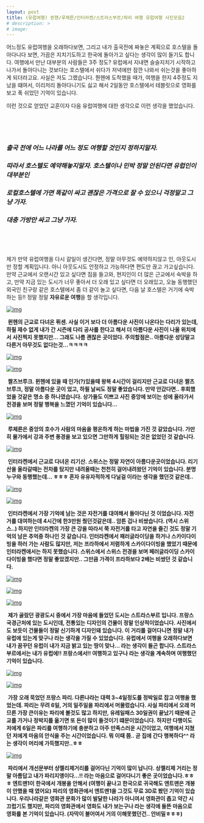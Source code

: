 ```yaml
---
layout: post
title: (유럽여행) 뮌헨/루체른/인터라켄/스트라스부르/파리 여행 유럽여행 사진모음2
# description: >
# image: 
---
```


  어느정도 유럽여행을 오래하다보면, 그리고 내가 출국전에 짜놓은 계획으로 호스텔을 돌아다니다 보면, 가끔은 지치기도하고 한국에 돌아가고 싶다는 생각이 많이 들기도 합니다. 여행에서 만난 대부분의 사람들은 3주 정도? 유럽에서 지내면 슬슬지치기 시작하고 나가서 돌아다니는 것보다는 호스텔에서 쉬다가 저녁에만 잠깐 나와서 쉬는것을 좋아하게 되더라고요. 사실은 저도 그랬습니다. 뭔헨에 도착했을 때가, 여행을 한지 4주정도 지났을 떄여서, 이리저리 돌아다니기도 싫고 해서 2일동안 호스텔에서 테블릿으로 영화를 보고 푹 쉬었던 기억이 있습니다. 

  이런 것으로 얻었던 교훈이자 다음 유럽여행에 대한 생각으로 이런 생각을 했었습니다. 

<br>
<br>
<br>

### ***출국 전에 어느 나라를 어느 정도 여행할 것인지 정하지말자.*** 

### ***따라서 호스텔도 예약해놓지말자. 호스텔이나 민박 정말 안된다면 유럽인이 대부분인***

### ***로컬호스텔에 가면 똑같이 싸고 괜찮은 가격으로 잘 수 있으니 걱정말고 그냥 가자.***

### ***대충 가방만 싸고 그냥 가자.***

<br>
<br>
<br>

  제가 만약 유럽여행을 다시 갈일이 생긴다면, 정말 아무것도 예약하지않고 인, 아웃도시만 정할 계획입니다. 아니 아웃도시도 안정하고 가능하다면 편도만 끊고 가고싶습니다. 만약 근교에서 오랜시간 있고 싶다면 짐을 들고와, 현지인이 더 많은 근교에서 숙박을 하고, 만약 지금 있는 도시가 너무 좋아서 더 오래 있고 싶다면 더 오래있고, 오늘 동행했던 외국인 친구랑 같은 호스텔에서 좀 더 같이 놀고 싶다면, 다음 날 호스텔은 거기에 숙박하는 등!! 정말 정말 **자유로운 여행**을 할 생각입니다. 

 

[![img](https://postfiles.pstatic.net/MjAxOTAyMjJfMTIw/MDAxNTUwODIwMTAwOTYy.ZSRaBVcIGQtIaC6_ppnW1HZDd__v5VgU4wotcO59fagg.8baqz435Gue9-TpIBkC9mn5H88fYHAhak83Yn9zvpKAg.JPEG.sb020518/DSC04842.JPG?type=w773)](https://blog.naver.com/PostView.nhn?blogId=sb020518&logNo=221472283845&categoryNo=7&parentCategoryNo=0&viewDate=&currentPage=1&postListTopCurrentPage=1&from=postList&userTopListOpen=true&userTopListCount=5&userTopListManageOpen=false&userTopListCurrentPage=1#)

​    **뮌헨의 근교로 다녀온 퓌센. 사실 이거 보다 더 아름다운 사진이 나온다는 다리가 있는데, 하필 재수 없게 내가 간 시즌에 다리 공사를 한다고 해서 더 아름다운 사진이 나올 위치에서 사진찍지 못했지만... 그래도 나름 괜찮은 곳이었다. 주의할점은.. 아름다운 성당말고 다른거 아무것도 없다는것...ㅋㅋㅋㅋ**

[![img](https://postfiles.pstatic.net/MjAxOTAyMjJfMjA1/MDAxNTUwODIwMjcwMTI2.vyFBcUxHP9dJ0WSqhNhs9X22r3d931xDW513JvzdFN8g.41bvN1pb4ixKlwq8v9hIm6r0oHE1l6JPrMwJK2qouBkg.JPEG.sb020518/DSC04948.JPG?type=w773)](https://blog.naver.com/PostView.nhn?blogId=sb020518&logNo=221472283845&categoryNo=7&parentCategoryNo=0&viewDate=&currentPage=1&postListTopCurrentPage=1&from=postList&userTopListOpen=true&userTopListCount=5&userTopListManageOpen=false&userTopListCurrentPage=1#)

[![img](https://postfiles.pstatic.net/MjAxOTAyMjJfMTMw/MDAxNTUwODIwMjcyNjkz.ddyfDQBs_uJh2-d_alZN54kr7xGFUUjJn5JPbMlzA0og.qETEGjQpnIC7XwLLN4WvPqK1t3cBIgELtmhVJbLnKSgg.JPEG.sb020518/DSC05147.JPG?type=w773)](https://blog.naver.com/PostView.nhn?blogId=sb020518&logNo=221472283845&categoryNo=7&parentCategoryNo=0&viewDate=&currentPage=1&postListTopCurrentPage=1&from=postList&userTopListOpen=true&userTopListCount=5&userTopListManageOpen=false&userTopListCurrentPage=1#)

​    **짤츠브루크. 뮌헨에 있을 때 인가(?)있을때 왕복 4시간이 걸리지만 근교로 다녀온 짤츠브루크, 정말 아름다운 곳이 었고, 하필 날씨도 정말 좋았습니다. 만약 안갔다면.. 후회했었을 것같은 명소 중 하나였습니다. 상가들도 이쁘고 사진 중앙에 보이는 성에 올라가서 전경을 보며 정말 행복을 느꼈던 기억이 있습니다...**

[![img](https://postfiles.pstatic.net/MjAxOTAyMjJfMjU3/MDAxNTUwODIwNDcwNzc2.nVqYm9VAb0pmN6_U5axr1DuT8TefVG0FDEwYAIHEInog.6vYFpuxfCfGGNOBgL2sbZI5lmvf9UNfniR6PpybCa0Eg.JPEG.sb020518/DSC05256.JPG?type=w773)](https://blog.naver.com/PostView.nhn?blogId=sb020518&logNo=221472283845&categoryNo=7&parentCategoryNo=0&viewDate=&currentPage=1&postListTopCurrentPage=1&from=postList&userTopListOpen=true&userTopListCount=5&userTopListManageOpen=false&userTopListCurrentPage=1#)

​    **루체른은 중앙의 호수가 사람의 마음을 평온하게 하는 마법을 가진 것 같았습니다. 가만히 물가에서 강과 주변 풍경을 보고 있으면 그만하게 힐링되는 것은 없었던 것 같습니다.**

[![img](https://postfiles.pstatic.net/MjAxOTAyMjJfMjEz/MDAxNTUwODIwNDc3ODc3.7SLK5IHqWJMfjRea8GO5p9KEb7sy5vr0yGuDXYE4-DQg.u2Y-TEkyTisXsI1Qsz7RRvCrYSDhc9PPriZ0rj8kzgEg.JPEG.sb020518/DSC05451.JPG?type=w773)](https://blog.naver.com/PostView.nhn?blogId=sb020518&logNo=221472283845&categoryNo=7&parentCategoryNo=0&viewDate=&currentPage=1&postListTopCurrentPage=1&from=postList&userTopListOpen=true&userTopListCount=5&userTopListManageOpen=false&userTopListCurrentPage=1#)

​    **인터라켄에서 근교로 다녀온 리기산. 스위스는 정말 자연이 아름다운곳이었습니다. 리기산을 올라갈때는 전차를 탔지만 내려올때는 천천히 걸어내려왔던 기억이 있습니다. 분명 누구와 동행했는데... ㅎㅎㅎ 혼자 유유자적하게 다닐걸 이라는 생각을 했던것 같은데..**

[![img](https://postfiles.pstatic.net/MjAxOTAyMjJfMTA1/MDAxNTUwODIwNDkyNTYz.lc-eMNVDgHhQrimOWaRly6T-_BVYZdQBTbfxkbRmdGQg.POIcqrmskCgFueODA0VkUi62H3YKKqpOHfMmg0-XTFgg.JPEG.sb020518/DSC06228.JPG?type=w773)](https://blog.naver.com/PostView.nhn?blogId=sb020518&logNo=221472283845&categoryNo=7&parentCategoryNo=0&viewDate=&currentPage=1&postListTopCurrentPage=1&from=postList&userTopListOpen=true&userTopListCount=5&userTopListManageOpen=false&userTopListCurrentPage=1#)

[![img](https://postfiles.pstatic.net/MjAxOTAyMjJfMjUz/MDAxNTUwODIwNzQ2Mjcz.UeD74mH5s1XAHecovHbZhq5wUiyRMmKnwiigYCArvYMg.AJZXTUm1sgfb9KEy1Wk3u3t56Fa0VXbvo615-8CFDTsg.JPEG.sb020518/DSC06149.JPG?type=w773)](https://blog.naver.com/PostView.nhn?blogId=sb020518&logNo=221472283845&categoryNo=7&parentCategoryNo=0&viewDate=&currentPage=1&postListTopCurrentPage=1&from=postList&userTopListOpen=true&userTopListCount=5&userTopListManageOpen=false&userTopListCurrentPage=1#)

​    **인터라켄에서 가장 기억에 남는 것은 자전거를 대여해서 돌아다닌 것 이었습니다. 자전거를 대여하는데 4시간에 한3만원 줬던것같은데.. 암튼 겁나 비쌌습니다. (역시 스위스..) 하지만 인터라켄의 가장 큰 강을 따라서 쭉 자전거를 타고 자연을 즐긴 것도 정말 기억의 남은 추억중 하나인 것 같습니다. 인터라켄에서 패러글라이딩을 하거나 스카이다이빙을 하러 가는 사람도 많지만, 저는 프라하에서 저렴하게 스카이다이빙을 했었기 때문에 인터라켄애서는 하지 못했습니다. 스위스에서 스위스 전경을 보며 페러글라이딩 스카이 다이빙을 했다면 정말 좋았겠지만.. 그만큼 가격이 프라하보다 2배는 비쌌던 것 같습니다.**  

[![img](https://postfiles.pstatic.net/MjAxOTAyMjJfMTg5/MDAxNTUwODIwOTQ5MDU1.Y6rsMxy8unqnLUE7xqr9hfgkBxa2vhAXVzd1P2W-bbMg.OlecPLDRU5z7KnCgJDU3WCyXjWjE-aAfjW7rmKWhvVgg.JPEG.sb020518/DSC06699.JPG?type=w773)](https://blog.naver.com/PostView.nhn?blogId=sb020518&logNo=221472283845&categoryNo=7&parentCategoryNo=0&viewDate=&currentPage=1&postListTopCurrentPage=1&from=postList&userTopListOpen=true&userTopListCount=5&userTopListManageOpen=false&userTopListCurrentPage=1#)

[![img](https://postfiles.pstatic.net/MjAxOTAyMjJfOTkg/MDAxNTUwODIwOTYwMjEy.uVk_7R2Yc4nKfxwpZoS1mrEjPe0F4i8vPajRedFEuCMg.KZtA0n9_GPEJk7A0WXQOOL2dUiU846ZBsY4-pEvfOiQg.JPEG.sb020518/DSC06644.JPG?type=w773)](https://blog.naver.com/PostView.nhn?blogId=sb020518&logNo=221472283845&categoryNo=7&parentCategoryNo=0&viewDate=&currentPage=1&postListTopCurrentPage=1&from=postList&userTopListOpen=true&userTopListCount=5&userTopListManageOpen=false&userTopListCurrentPage=1#)

[![img](https://postfiles.pstatic.net/MjAxOTAyMjJfMiAg/MDAxNTUwODIwOTY1NDg2.cX2JZWK-qRDgrUFllbzeAAab0VM5wt7oXs838f4fCmwg.NkbmgEeH5V229CMfIX7YCt-NZPUVaUVRtKMLdkygud8g.JPEG.sb020518/DSC06936.JPG?type=w773)](https://blog.naver.com/PostView.nhn?blogId=sb020518&logNo=221472283845&categoryNo=7&parentCategoryNo=0&viewDate=&currentPage=1&postListTopCurrentPage=1&from=postList&userTopListOpen=true&userTopListCount=5&userTopListManageOpen=false&userTopListCurrentPage=1#)

​    **제가 골랐던 광광도시 중에서 가장 마음에 들었던 도시는 스트라스부르 입니다. 프랑스 국경근처에 있는 도시인데, 전통있는 디자인의 건물이 정말 인상적이었습니다. 사진에서도 보듯이 건물들이 정말 신기하게 디자인돼 있습니다. 이 거리를 걸어다니면 정말 내가 유럽에 있는게 맞구나 라는 생각을 가질 수 있었습니다. 유럽에서 여행을 오래하다보면 내가 꿈꾸던 유럽이 내가 지금 밝고 있는 땅이 맞나... 라는 생각이 들곤 합니다. 스트라스부르에서는 내가 유럽에!! 프랑스에서!! 여행하고 있구나 라는 생각을 계속하며 여행했던 기억이 있습니다.**

[![img](https://postfiles.pstatic.net/MjAxOTAyMjJfMTg5/MDAxNTUwODIxMjI5NDM2.fT2pFNNis84U24sXHpx43Ba98uGu3gJheqDQPCMdUWcg.lscsRzP4duiBVPMKo3s0fI3yDfEoAH914iC7UORnKgMg.JPEG.sb020518/DSC07034.JPG?type=w773)](https://blog.naver.com/PostView.nhn?blogId=sb020518&logNo=221472283845&categoryNo=7&parentCategoryNo=0&viewDate=&currentPage=1&postListTopCurrentPage=1&from=postList&userTopListOpen=true&userTopListCount=5&userTopListManageOpen=false&userTopListCurrentPage=1#)

[![img](https://postfiles.pstatic.net/MjAxOTAyMjJfMTUw/MDAxNTUwODIxMjMxOTcw._RkU712dp7jOjYI2mnZItwDSO_RXKY4z090cP7LbI8kg._DsoO9CkGLXVb_tzLiJL8rHv0dQLu28GOPhX-iJ7GJQg.JPEG.sb020518/DSC07394.JPG?type=w773)](https://blog.naver.com/PostView.nhn?blogId=sb020518&logNo=221472283845&categoryNo=7&parentCategoryNo=0&viewDate=&currentPage=1&postListTopCurrentPage=1&from=postList&userTopListOpen=true&userTopListCount=5&userTopListManageOpen=false&userTopListCurrentPage=1#)

​    **가장 오래 묵었던 프랑스 파리. 다른나라는 대력 3~4일정도를 정박일로 잡고 여행을 했었는데. 파리는 무려 6일, 거의 일주일을 파리에서 머물렀습니다. 사실 파리에서 오래 머므른 가장 큰이유는 파리에 볼것도 많고 하지만, 유레일패스 30일권이 끝났기 때문에 근교를 가거나 정박지를 옮기면 또 돈이 많이 들것이기 떄문이었습니다. 하지만 다행이도 저에게 6일은 파리를 여행하기에 충분하고 아주 만족스러운 시간이었고, 여행에서 지쳤던 저에게 마음의 안식을 주는 시간이었습니다. 뭐 이때 쯤.. 곧 집에 간다 행복하다^^ 라는 생각이 머리에 가득했지만..ㅎㅎ** 

[![img](https://postfiles.pstatic.net/MjAxOTAyMjJfMjMz/MDAxNTUwODIxMjM0OTI2.15fDv0AA5xHG3aogeyuhxWAURyYSM68n0a6TWJleapQg.AYgUmK22R7Z4uQUJRhYTsNYq5rfH5RVTGxV4eA5cV6og.JPEG.sb020518/DSC07917.JPG?type=w773)](https://blog.naver.com/PostView.nhn?blogId=sb020518&logNo=221472283845&categoryNo=7&parentCategoryNo=0&viewDate=&currentPage=1&postListTopCurrentPage=1&from=postList&userTopListOpen=true&userTopListCount=5&userTopListManageOpen=false&userTopListCurrentPage=1#)

​    **파리에서 개선문부터 샹젤리제거리를 걸어다닌 기억이 많이 납니다. 상젤리제 거리는 정말 아름답고 내가 파리지앵이다...!! 라는 마음으로 걸어다니기 좋은 곳이었습니다.ㅎㅎㅎ 엔트맨1이 한국에서 개봉을 안해서 (여행이 끝나고 한국으로 귀국해도 엔트맨은 개봉이 안했을 때 였어요) 파리의 영화관에서 엔트맨1을 그것도 무료 3D로 봤던 기억이 있습니다. 우리나라같은 영화관 문화가 많이 발달한 나라가 아니여서 영화관이 좁고 약간 시끄럽기도 했지만, 파리의 영화관에서 영화도 내가 보는구나 라는 생각에 들뜬 마음으로 영화를 본 기억이 있습니다. (자막이 불어여서 거의 이해못했던건.. 안비밀ㅎㅎㅎ)**
